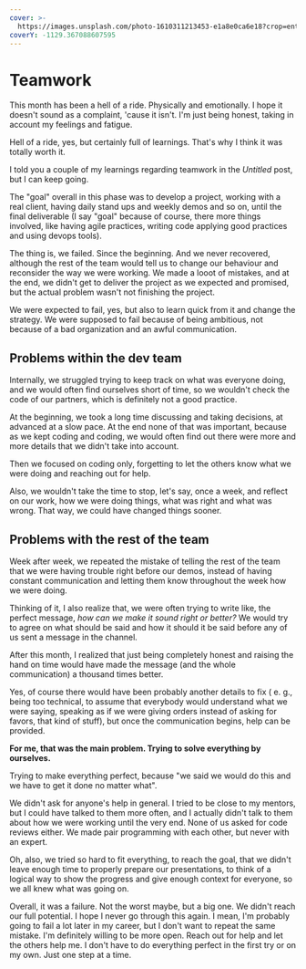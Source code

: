 ```yaml
---
cover: >-
  https://images.unsplash.com/photo-1610311213453-e1a8e0ca6e18?crop=entropy&cs=tinysrgb&fm=jpg&ixid=MnwxOTcwMjR8MHwxfHNlYXJjaHw2fHxmYWlsdXJlfGVufDB8fHx8MTY1NjU1NTAyMA&ixlib=rb-1.2.1&q=80
coverY: -1129.367088607595
---
```


# Teamwork

This month has been a hell of a ride. Physically and emotionally. I hope it doesn't sound as a complaint, 'cause it isn't. I'm just being honest, taking in account my feelings and fatigue.

Hell of a ride, yes, but certainly full of learnings. That's why I think it was totally worth it.

I told you a couple of my learnings regarding teamwork in the _Untitled_ post, but I can keep going.

The "goal" overall in this phase was to develop a project, working with a real client, having daily stand ups and weekly demos and so on, until the final deliverable (I say "goal" because of course, there more things involved, like having agile practices, writing code applying good practices and using devops tools).

The thing is, we failed. Since the beginning. And we never recovered, although the rest of the team would tell us to change our behaviour and reconsider the way we were working. We made a looot of mistakes, and at the end, we didn't get to deliver the project as we expected and promised, but the actual problem wasn't not finishing the project.

We were expected to fail, yes, but also to learn quick from it and change the strategy. We were supposed to fail because of being ambitious, not because of a bad organization and an awful communication.

## Problems within the dev team <a href="#devs" id="devs"></a>

Internally, we struggled trying to keep track on what was everyone doing, and we would often find ourselves short of time, so we wouldn't check the code of our partners, which is definitely not a good practice.&#x20;

At the beginning, we took a long time discussing and taking decisions, at advanced at a slow pace. At the end none of that was important, because as we kept coding and coding, we would often find out there were more and more details that we didn't take into account.

Then we focused on coding only, forgetting to let the others know what we were doing and reaching out for help.

Also, we wouldn't take the time to stop, let's say, once a week, and reflect on our work, how we were doing things, what was right and what was wrong. That way, we could have changed things sooner.

## Problems with the rest of the team <a href="#whole_team" id="whole_team"></a>

Week after week, we repeated the mistake of telling the rest of the team that we were having trouble right before our demos, instead of having constant communication and letting them know throughout the week how we were doing.

Thinking of it, I also realize that, we were often trying to write like, the perfect message, _how can we make it sound right or better?_ We would try to agree on what should be said and how it should it be said before any of us sent a message in the channel.

After this month, I realized that just being completely honest and raising the hand on time would have made the message (and the whole communication) a thousand times better.

Yes, of course there would have been probably another details to fix ( e. g., being too technical, to assume that everybody would understand what we were saying, speaking as if we were giving orders instead of asking for favors, that kind of stuff), but once the communication begins, help can be provided.

**For me, that was the main problem. Trying to solve everything by ourselves.**

Trying to make everything perfect, because "we said we would do this and we have to get it done no matter what".

We didn't ask for anyone's help in general. I tried to be close to my mentors, but I could have talked to them more often, and I actually didn't talk to them about how we were working until the very end. None of us asked for code reviews either. We made pair programming with each other, but never with an expert.

Oh, also, we tried so hard to fit everything, to reach the goal, that we didn't leave enough time to properly prepare our presentations, to think of a logical way to show the progress and give enough context for everyone, so we all knew what was going on.



Overall, it was a failure. Not the worst maybe, but a big one. We didn't reach our full potential. I hope I never go through this again. I mean, I'm probably going to fail a lot later in my career, but I don't want to repeat the same mistake. I'm definitely willing to be more open. Reach out for help and let the others help me. I don't have to do everything perfect in the first try or on my own. Just one step at a time.
